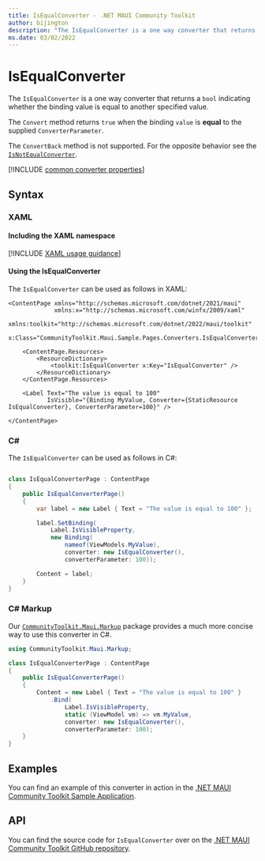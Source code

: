 ```yaml
---
title: IsEqualConverter - .NET MAUI Community Toolkit
author: bijington
description: "The IsEqualConverter is a one way converter that returns a bool indicating whether the binding value is equal to another specified value."
ms.date: 03/02/2022
---
```


# IsEqualConverter

The `IsEqualConverter` is a one way converter that returns a `bool` indicating whether the binding value is equal to another specified value.

The `Convert` method returns `true` when the binding `value` is **equal** to the supplied `ConverterParameter`.

The `ConvertBack` method is not supported. For the opposite behavior see the [`IsNotEqualConverter`](is-not-equal-converter.md).

[!INCLUDE [common converter properties](../includes/communitytoolkit-converter.md)]

## Syntax

### XAML

#### Including the XAML namespace

[!INCLUDE [XAML usage guidance](../includes/xaml-usage.md)]

#### Using the IsEqualConverter

The `IsEqualConverter` can be used as follows in XAML:

```xaml
<ContentPage xmlns="http://schemas.microsoft.com/dotnet/2021/maui"
             xmlns:x="http://schemas.microsoft.com/winfx/2009/xaml"
             xmlns:toolkit="http://schemas.microsoft.com/dotnet/2022/maui/toolkit"
             x:Class="CommunityToolkit.Maui.Sample.Pages.Converters.IsEqualConverterPage">

    <ContentPage.Resources>
        <ResourceDictionary>
            <toolkit:IsEqualConverter x:Key="IsEqualConverter" />
        </ResourceDictionary>
    </ContentPage.Resources>

    <Label Text="The value is equal to 100"
           IsVisible="{Binding MyValue, Converter={StaticResource IsEqualConverter}, ConverterParameter=100}" />

</ContentPage>
```

### C#

The `IsEqualConverter` can be used as follows in C#:

```csharp

class IsEqualConverterPage : ContentPage
{
    public IsEqualConverterPage()
    {
        var label = new Label { Text = "The value is equal to 100" };

		label.SetBinding(
			Label.IsVisibleProperty,
			new Binding(
				nameof(ViewModels.MyValue),
				converter: new IsEqualConverter(),
				converterParameter: 100));

		Content = label;
    }
}
```

### C# Markup

Our [`CommunityToolkit.Maui.Markup`](../markup/markup.md) package provides a much more concise way to use this converter in C#.

```csharp
using CommunityToolkit.Maui.Markup;

class IsEqualConverterPage : ContentPage
{
    public IsEqualConverterPage()
    {
        Content = new Label { Text = "The value is equal to 100" }
            .Bind(
                Label.IsVisibleProperty,
                static (ViewModel vm) => vm.MyValue,
                converter: new IsEqualConverter(),
                converterParameter: 100);
    }
}
```

## Examples

You can find an example of this converter in action in the [.NET MAUI Community Toolkit Sample Application](https://github.com/CommunityToolkit/Maui/blob/main/samples/CommunityToolkit.Maui.Sample/Pages/Converters/IsEqualConverterPage.xaml).

## API

You can find the source code for `IsEqualConverter` over on the [.NET MAUI Community Toolkit GitHub repository](https://github.com/CommunityToolkit/Maui/blob/main/src/CommunityToolkit.Maui/Converters/IsEqualConverter.shared.cs).
